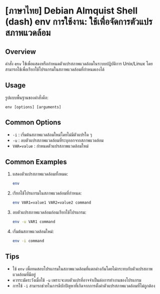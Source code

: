 # [ภาษาไทย] Debian Almquist Shell (dash) env การใช้งาน: ใช้เพื่อจัดการตัวแปรสภาพแวดล้อม

## Overview
คำสั่ง `env` ใช้เพื่อแสดงหรือกำหนดตัวแปรสภาพแวดล้อมในระบบปฏิบัติการ Unix/Linux โดยสามารถใช้เพื่อเรียกใช้โปรแกรมในสภาพแวดล้อมที่กำหนดเองได้

## Usage
รูปแบบพื้นฐานของคำสั่งคือ:
```
env [options] [arguments]
```

## Common Options
- `-i` : เริ่มต้นสภาพแวดล้อมใหม่โดยไม่มีตัวแปรใด ๆ
- `-u` : ลบตัวแปรสภาพแวดล้อมที่ระบุออกจากสภาพแวดล้อม
- `VAR=value` : กำหนดตัวแปรสภาพแวดล้อมใหม่

## Common Examples
1. แสดงตัวแปรสภาพแวดล้อมทั้งหมด:
   ```bash
   env
   ```

2. เรียกใช้โปรแกรมในสภาพแวดล้อมที่กำหนด:
   ```bash
   env VAR1=value1 VAR2=value2 command
   ```

3. ลบตัวแปรสภาพแวดล้อมก่อนเรียกใช้โปรแกรม:
   ```bash
   env -u VAR1 command
   ```

4. เริ่มต้นสภาพแวดล้อมใหม่:
   ```bash
   env -i command
   ```

## Tips
- ใช้ `env` เพื่อทดสอบโปรแกรมในสภาพแวดล้อมที่แตกต่างกันโดยไม่กระทบกับตัวแปรสภาพแวดล้อมที่มีอยู่
- ควรระมัดระวังเมื่อใช้ `-u` เพราะจะลบตัวแปรที่อาจจำเป็นต่อการทำงานของโปรแกรม
- การใช้ `-i` สามารถช่วยในการดีบักปัญหาที่เกิดจากการตั้งค่าตัวแปรสภาพแวดล้อมที่ไม่ถูกต้อง